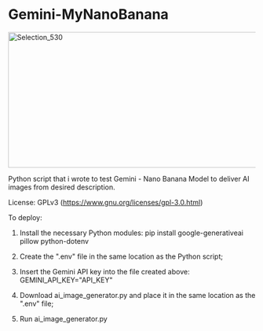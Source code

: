# Gemini-MyNanoBanana

<img width="597" height="276" alt="Selection_530" src="https://github.com/user-attachments/assets/28f94c17-de1b-4698-9b14-ad4e9177f622" />


Python script that i wrote to test Gemini - Nano Banana Model to deliver AI images from desired description.

License: GPLv3 (https://www.gnu.org/licenses/gpl-3.0.html)

To deploy:
1. Install the necessary Python modules:
pip install google-generativeai pillow python-dotenv

2. Create the ".env" file in the same location as the Python script;

3. Insert the Gemini API key into the file created above:
GEMINI_API_KEY="API_KEY"

4. Download ai_image_generator.py and place it in the same location as the ".env" file;

5. Run ai_image_generator.py
